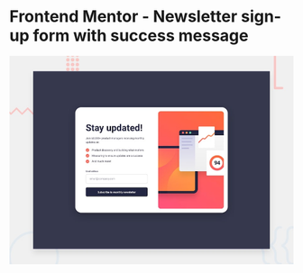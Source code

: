 # Frontend Mentor - Newsletter sign-up form with success message

![Design preview for the Newsletter sign-up form with success message coding challenge](./src/design/desktop-preview.jpg)
